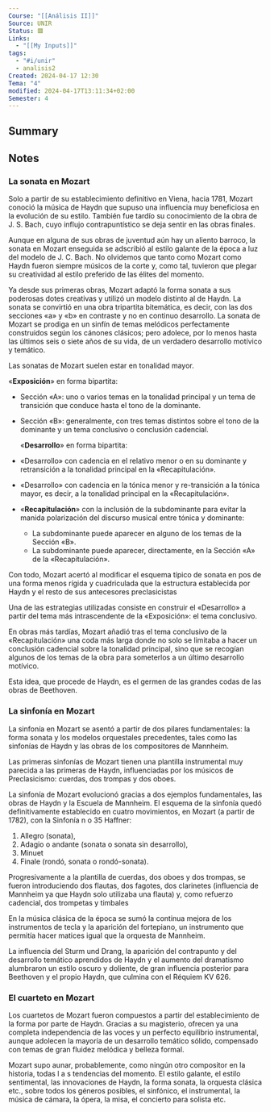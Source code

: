 ```yaml
---
Course: "[[Análisis II]]"
Source: UNIR
Status: 🟥
Links:
  - "[[My Inputs]]"
tags:
  - "#i/unir"
  - analisis2
Created: 2024-04-17 12:30
Tema: "4"
modified: 2024-04-17T13:11:34+02:00
Semester: 4
---
```

## Summary


## Notes

### La sonata en Mozart

Solo a partir de su establecimiento definitivo en Viena, hacia 1781, Mozart conoció la música de Haydn que supuso una influencia muy beneficiosa en la evolución de su estilo. También fue tardío su conocimiento de la obra de J. S. Bach, cuyo influjo contrapuntístico se deja sentir en las obras finales.

Aunque en alguna de sus obras de juventud aún hay un aliento barroco, la sonata en Mozart enseguida se adscribió al estilo galante de la época a luz del modelo de J. C. Bach. No olvidemos que tanto como Mozart como Haydn fueron siempre músicos de la corte y, como tal, tuvieron que plegar su creatividad al estilo preferido de las élites del momento.

Ya desde sus primeras obras, Mozart adaptó la forma sonata a sus poderosas dotes creativas y utilizó un modelo distinto al de Haydn. La sonata se convirtió en una obra tripartita bitemática, es decir, con las dos secciones «a» y «b» en contraste y no en continuo desarrollo. La sonata de Mozart se prodiga en un sinfín de temas melódicos perfectamente construidos según los cánones clásicos; pero adolece, por lo menos hasta las últimos seis o siete años de su vida, de un verdadero desarrollo motívico y temático.

Las sonatas de Mozart suelen estar en tonalidad mayor.

«**Exposición**» en forma bipartita:

- Sección «A»: uno o varios temas en la tonalidad principal y un tema de transición que conduce hasta el tono de la dominante.
    
- Sección «B»: generalmente, con tres temas distintos sobre el tono de la dominante y un tema conclusivo o conclusión cadencial.
  
  «**Desarrollo**» en forma bipartita:

- «Desarrollo» con cadencia en el relativo menor o en su dominante y retransición a la tonalidad principal en la «Recapitulación».
    
- «Desarrollo» con cadencia en la tónica menor y re-transición a la tónica mayor, es decir, a la tonalidad principal en la «Recapitulación».

- «**Recapitulación**» con la inclusión de la subdominante para evitar la manida polarización del discurso musical entre tónica y dominante:
    
    - La subdominante puede aparecer en alguno de los temas de la Sección «B».
    - La subdominante puede aparecer, directamente, en la Sección «A» de la «Recapitulación».

Con todo, Mozart acertó al modificar el esquema típico de sonata en pos de una forma menos rígida y cuadriculada que la estructura establecida por Haydn y el resto de sus antecesores preclasicistas

Una de las estrategias utilizadas consiste en construir el «Desarrollo» a partir del tema más intrascendente de la «Exposición»: el tema conclusivo.

En obras más tardías, Mozart añadió tras el tema conclusivo de la «Recapitulación» una coda más larga donde no solo se limitaba a hacer un conclusión cadencial sobre la tonalidad principal, sino que se recogían algunos de los temas de la obra para someterlos a un último desarrollo motívico.

Esta idea, que procede de Haydn, es el germen de las grandes codas de las obras de Beethoven.

### La sinfonía en Mozart

La sinfonía en Mozart se asentó a partir de dos pilares fundamentales: la forma sonata y los modelos orquestales precedentes, tales como las sinfonías de Haydn y las obras de los compositores de Mannheim.

Las primeras sinfonías de Mozart tienen una plantilla instrumental muy parecida a las primeras de Haydn, influenciadas por los músicos de Preclasicismo: cuerdas, dos trompas y dos oboes.

La sinfonía de Mozart evolucionó gracias a dos ejemplos fundamentales, las obras de Haydn y la Escuela de Mannheim. El esquema de la sinfonía quedó definitivamente establecido en cuatro movimientos, en Mozart (a partir de 1782), con la Sinfonía n o 35 Haffner: 

1. Allegro (sonata),
2. Adagio o andante (sonata o sonata sin desarrollo),
3. Minuet 
4. Finale (rondó, sonata o rondó-sonata).

Progresivamente a la plantilla de cuerdas, dos oboes y dos trompas, se fueron introduciendo dos flautas, dos fagotes, dos clarinetes (influencia de Mannheim ya que Haydn solo utilizaba una flauta) y, como refuerzo cadencial, dos trompetas y timbales

En la música clásica de la época se sumó la continua mejora de los instrumentos de tecla y la aparición del fortepiano, un instrumento que permitía hacer matices igual que la orquesta de Mannheim.

La influencia del Sturm und Drang, la aparición del contrapunto y del desarrollo temático aprendidos de Haydn y el aumento del dramatismo alumbraron un estilo oscuro y doliente, de gran influencia posterior para Beethoven y el propio Haydn, que culmina con el Réquiem KV 626.

### El cuarteto en Mozart

Los cuartetos de Mozart fueron compuestos a partir del establecimiento de la forma por parte de Haydn. Gracias a su magisterio, ofrecen ya una completa independencia de las voces y un perfecto equilibrio instrumental, aunque adolecen la mayoría de un desarrollo temático sólido, compensado con temas de gran fluidez melódica y belleza formal.

Mozart supo aunar, probablemente, como ningún otro compositor en la historia, todas l a s tendencias del momento. El estilo galante, el estilo sentimental, las innovaciones de Haydn, la forma sonata, la orquesta clásica etc., sobre todos los géneros posibles, el sinfónico, el instrumental, la música de cámara, la ópera, la misa, el concierto para solista etc.











